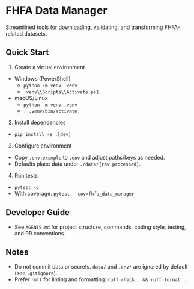# FHFA Data Manager

Streamlined tools for downloading, validating, and transforming FHFA-related datasets.

## Quick Start

1) Create a virtual environment

- Windows (PowerShell)
  - `python -m venv .venv`
  - `.venv\\Scripts\\Activate.ps1`
- macOS/Linux
  - `python -m venv .venv`
  - `. .venv/bin/activate`

2) Install dependencies

- `pip install -e .[dev]`

3) Configure environment

- Copy `.env.example` to `.env` and adjust paths/keys as needed.
- Defaults place data under `./data/{raw,processed}`.

4) Run tests

- `pytest -q`
- With coverage: `pytest --cov=fhfa_data_manager`

## Developer Guide

- See `AGENTS.md` for project structure, commands, coding style, testing, and PR conventions.

## Notes

- Do not commit data or secrets. `data/` and `.env*` are ignored by default (see `.gitignore`).
- Prefer `ruff` for linting and formatting: `ruff check . && ruff format .`.
